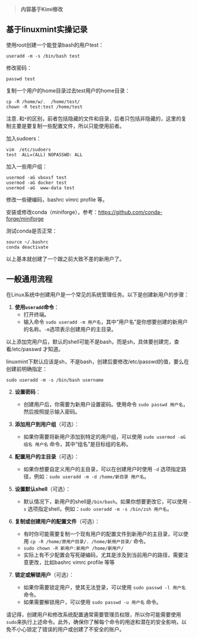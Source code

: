 > **内容基于Kimi修改**

## 基于linuxmint实操记录

使用root创建一个能登录bash的用户test：
```
useradd -m -s /bin/bash test
```

修改密码：
```
passwd test
```

复制一个用户的home目录过去test用户的home目录：
```
cp -R /home/w/.  /home/test/
chown -R test:test /home/test
```

注意`.`和`*`的区别，前者包括隐藏的文件和目录，后者只包括非隐藏的，这里的复制主要是要复制一些配置文件，所以只能使用前者。

加入sudoers：
```
vim  /etc/sudoers
test  ALL=(ALL) NOPASSWD: ALL
```

加入一些用户组：
```
usermod -aG vboxsf test
usermod -aG docker test
usermod -aG  www-data test
```

修改一些硬编码，bashrc vimrc profile 等。

安装或修改conda（miniforge），参考：https://github.com/conda-forge/miniforge



测试conda是否正常：
```
source ~/.bashrc
conda deactivate
```

以上基本就创建了一个跟之前大致不差的新用户了。

## 一般通用流程

在Linux系统中创建用户是一个常见的系统管理任务。以下是创建新用户的步骤：

1. **使用`useradd`命令**：
   - 打开终端。
   - 输入命令 `sudo useradd -m 用户名`，其中“用户名”是你想要创建的新用户的名称。`-m`选项表示创建用户的主目录。
   
  以上添加完用户后，默认的shell可能不是bash，而是sh，具体要创建完，查看/etc/passwd 才知道。

  linuxmint下默认应该是sh，不是bash，创建后要修改/etc/passwd的值，要么在创建前明确指定：
```
sudo useradd -m -s /bin/bash username
```

2. **设置密码**：
   - 创建用户后，你需要为新用户设置密码。使用命令 `sudo passwd 用户名`，然后按照提示输入密码。

3. **添加用户到用户组**（可选）：
   - 如果你需要将新用户添加到特定的用户组，可以使用 `sudo usermod -aG 组名 用户名` 命令，其中“组名”是目标组的名称。

4. **配置用户的主目录**（可选）：
   - 如果你想要自定义用户的主目录，可以在创建用户时使用 `-d` 选项指定路径，例如：`sudo useradd -m -d /home/新目录 用户名`。

5. **设置默认shell**（可选）：
   - 默认情况下，新用户的shell是`/bin/bash`。如果你想要更改它，可以使用 `-s` 选项指定shell，例如：`sudo useradd -m -s /bin/zsh 用户名`。

6. **复制或创建用户的配置文件**（可选）：
   - 有时你可能需要复制一个现有用户的配置文件到新用户的主目录，可以使用 `cp -R /home/原用户目录/. /home/新用户目录/` 命令。
   - `sudo chown -R 新用户:新用户 /home/新用户/`
   - 实际上有不少配置会写死硬编码，尤其是涉及到当前用户的路径，需要注意更改，比如bashrc vimrc profile 等等

7. **锁定或解锁用户**（可选）：
   - 如果你需要锁定用户，使其无法登录，可以使用 `sudo passwd -l 用户名` 命令。
   - 如果需要解锁用户，可以使用 `sudo passwd -u 用户名` 命令。

请记得，创建用户和修改系统配置通常需要管理员权限，所以你可能需要使用`sudo`来执行上述命令。此外，确保你了解每个命令的用途和潜在的安全影响，以免不小心锁定了错误的用户或创建了不安全的账户。
